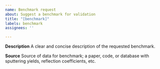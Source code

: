 ```yaml
---
name: Benchmark request
about: Suggest a benchmark for validation
title: "[benchmark]"
labels: benchmark
assignees: ''

---
```


**Description**
A clear and concise description of the requested benchmark.

**Source**
Source of data for benchmark; a paper, code, or database with sputtering yields, reflection coefficients, etc.
